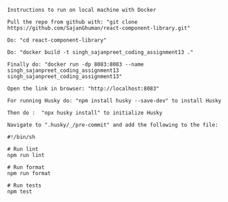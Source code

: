     Instructions to run on local machine with Docker

    Pull the repo from github with: "git clone https://github.com/SajanGhuman/react-component-library.git"

    Do: "cd react-component-library"

    Do: "docker build -t singh_sajanpreet_coding_assignment13 ."

    Finally do: "docker run -dp 8083:8083 --name singh_sajanpreet_coding_assignment13 singh_sajanpreet_coding_assignment13"

    Open the link in browser: "http://localhost:8083"

    For running Husky do: "npm install husky --save-dev" to install Husky

    Then do :  "npx husky install" to initialize Husky

    Navigate to ".husky/_/pre-commit" and add the following to the file:
    
    #!/bin/sh

    # Run lint
    npm run lint

    # Run format
    npm run format

    # Run tests
    npm test
    
